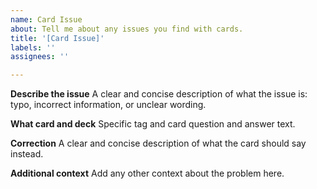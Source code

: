 ```yaml
---
name: Card Issue
about: Tell me about any issues you find with cards.
title: '[Card Issue]'
labels: ''
assignees: ''

---
```


**Describe the issue**
A clear and concise description of what the issue is: typo, incorrect information, or unclear wording.

**What card and deck**
Specific tag and card question and answer text.

**Correction**
A clear and concise description of what the card should say instead.

**Additional context**
Add any other context about the problem here.
